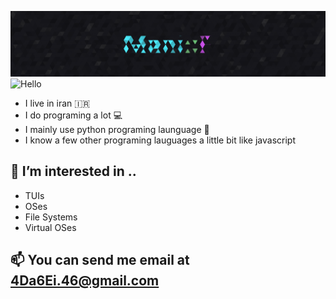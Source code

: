 ![Banner](./assets/Banner.png)
![Hello](https://readme-typing-svg.demolab.com?font=Fira+Code&pause=1000&width=435&lines=Hello%2C+i'm+Mani)
* I live in iran :iran:
* I do programing a lot 💻
* I mainly use python programing launguage 🐍
* I know a few other programing lauguages a little bit like javascript 
## 👀 I’m interested in ..
* TUIs
* OSes
* File Systems
* Virtual OSes
## 📫 You can send me email at 4Da6Ei.46@gmail.com

